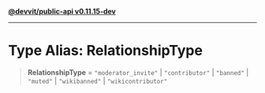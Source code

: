 [**@devvit/public-api v0.11.15-dev**](../../README.md)

---

# Type Alias: RelationshipType

> **RelationshipType** = `"moderator_invite"` \| `"contributor"` \| `"banned"` \| `"muted"` \| `"wikibanned"` \| `"wikicontributor"`
